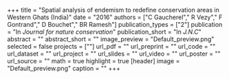 +++
title = "Spatial analysis of endemism to redefine conservation areas in Western Ghats (India)"
date = "2016"
authors = ["C Gaucherel"," R Vezy"," F Gontrand"," D Bouchet"," BR Ramesh"]
publication_types = ["2"]
publication = "In *Journal for nature conservation*"
publication_short = "In *J.N.C*"
abstract = ""
abstract_short = ""
image_preview = "Default_preview.png"
selected =  false
projects = [""]
url_pdf = ""
url_preprint = ""
url_code = ""
url_dataset =  ""
url_project =  ""
url_slides =  ""
url_video =  ""
url_poster =  ""
url_source =  ""
math = true
highlight = true
[header]
image = "Default_preview.png"
caption =  ""
+++
